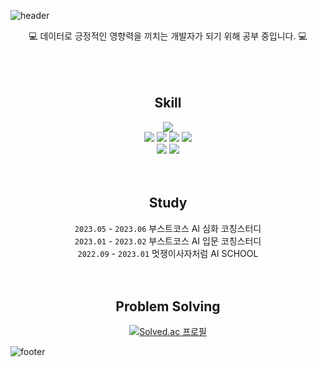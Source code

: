 ![header](https://capsule-render.vercel.app/api?type=waving&animation=fadeIn&text=Hyen's%20Hub&fontColor=FFFFFF&fontSize=50&fontAlign=80)

<div align=center>

:computer: 데이터로 긍정적인 영향력을 끼치는 개발자가 되기 위해 공부 중입니다. :computer:
</br></br></br></br>

  ## Skill
  
   <!--주언어-->
   <img src="https://img.shields.io/badge/Python-3776AB?style=flat&logo=Python&logoColor=white"/>
   </br>
   <!--ML/DL-->
   <img src="https://img.shields.io/badge/PyTorch-EE4C2C?style=flat&logo=PyTorch&logoColor=white"/>
   <img src="https://img.shields.io/badge/TensorFlow-FF6F00?style=flat&logo=TensorFlow&logoColor=white"/>
   <img src="https://img.shields.io/badge/scikitlearn-F7931E?style=flat&logo=scikitlearn&logoColor=white"/>
   <img src="https://img.shields.io/badge/OpenCV-5C3EE8?style=flat&logo=OpenCV&logoColor=white"/>
   </br>
   <!--그 외-->
   <img src="https://img.shields.io/badge/MySQL-4479A1?style=flat&logo=MySQL&logoColor=white"/>
   <img src="https://img.shields.io/badge/Tableau-E97627?style=flat&logo=Tableau&logoColor=white"/>
  </br></br></br>

  ## Study
  `2023.05` - `2023.06` 부스트코스 AI 심화 코칭스터디
  </br>
  `2023.01` - `2023.02` 부스트코스 AI 입문 코칭스터디
  </br>
  `2022.09` - `2023.01` 멋쟁이사자처럼 AI SCHOOL
  </br></br></br>
  
  ## Problem Solving
  [![Solved.ac
프로필](http://mazassumnida.wtf/api/v2/generate_badge?boj=gldia5996)](https://solved.ac/{handle})

</div>

![footer](https://capsule-render.vercel.app/api?type=waving&color=gradient&height=120&animation=fadeIn&section=footer)
